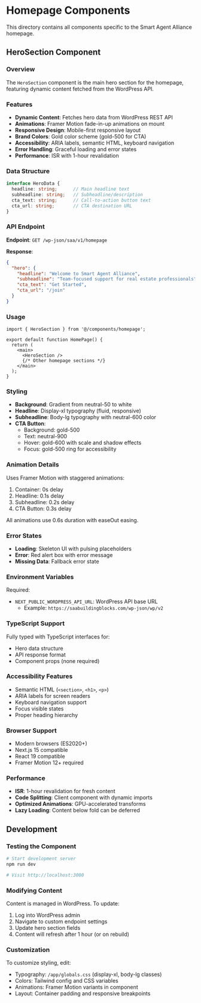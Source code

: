 # Homepage Components

This directory contains all components specific to the Smart Agent Alliance homepage.

## HeroSection Component

### Overview
The `HeroSection` component is the main hero section for the homepage, featuring dynamic content fetched from the WordPress API.

### Features
- **Dynamic Content**: Fetches hero data from WordPress REST API
- **Animations**: Framer Motion fade-in-up animations on mount
- **Responsive Design**: Mobile-first responsive layout
- **Brand Colors**: Gold color scheme (gold-500 for CTA)
- **Accessibility**: ARIA labels, semantic HTML, keyboard navigation
- **Error Handling**: Graceful loading and error states
- **Performance**: ISR with 1-hour revalidation

### Data Structure

```typescript
interface HeroData {
  headline: string;      // Main headline text
  subheadline: string;   // Subheadline/description
  cta_text: string;      // Call-to-action button text
  cta_url: string;       // CTA destination URL
}
```

### API Endpoint

**Endpoint**: `GET /wp-json/saa/v1/homepage`

**Response**:
```json
{
  "hero": {
    "headline": "Welcome to Smart Agent Alliance",
    "subheadline": "Team-focused support for real estate professionals",
    "cta_text": "Get Started",
    "cta_url": "/join"
  }
}
```

### Usage

```tsx
import { HeroSection } from '@/components/homepage';

export default function HomePage() {
  return (
    <main>
      <HeroSection />
      {/* Other homepage sections */}
    </main>
  );
}
```

### Styling

- **Background**: Gradient from neutral-50 to white
- **Headline**: Display-xl typography (fluid, responsive)
- **Subheadline**: Body-lg typography with neutral-600 color
- **CTA Button**: 
  - Background: gold-500
  - Text: neutral-900
  - Hover: gold-600 with scale and shadow effects
  - Focus: gold-500 ring for accessibility

### Animation Details

Uses Framer Motion with staggered animations:
1. Container: 0s delay
2. Headline: 0.1s delay
3. Subheadline: 0.2s delay
4. CTA Button: 0.3s delay

All animations use 0.6s duration with easeOut easing.

### Error States

- **Loading**: Skeleton UI with pulsing placeholders
- **Error**: Red alert box with error message
- **Missing Data**: Fallback error state

### Environment Variables

Required:
- `NEXT_PUBLIC_WORDPRESS_API_URL`: WordPress API base URL
  - Example: `https://saabuildingblocks.com/wp-json/wp/v2`

### TypeScript Support

Fully typed with TypeScript interfaces for:
- Hero data structure
- API response format
- Component props (none required)

### Accessibility Features

- Semantic HTML (`<section>`, `<h1>`, `<p>`)
- ARIA labels for screen readers
- Keyboard navigation support
- Focus visible states
- Proper heading hierarchy

### Browser Support

- Modern browsers (ES2020+)
- Next.js 15 compatible
- React 19 compatible
- Framer Motion 12+ required

### Performance

- **ISR**: 1-hour revalidation for fresh content
- **Code Splitting**: Client component with dynamic imports
- **Optimized Animations**: GPU-accelerated transforms
- **Lazy Loading**: Content below fold can be deferred

## Development

### Testing the Component

```bash
# Start development server
npm run dev

# Visit http://localhost:3000
```

### Modifying Content

Content is managed in WordPress. To update:
1. Log into WordPress admin
2. Navigate to custom endpoint settings
3. Update hero section fields
4. Content will refresh after 1 hour (or on rebuild)

### Customization

To customize styling, edit:
- Typography: `/app/globals.css` (display-xl, body-lg classes)
- Colors: Tailwind config and CSS variables
- Animations: Framer Motion variants in component
- Layout: Container padding and responsive breakpoints

